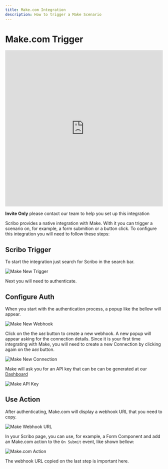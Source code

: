 ```yaml
---
title: Make.com Integration
description: How to trigger a Make Scenario
---
```

# Make.com Trigger

<iframe width="100%" height="500" src="https://www.youtube.com/embed/Cojv6ndGMzk" title="YouTube video player" frameborder="0" allow="accelerometer; autoplay; clipboard-write; encrypted-media; gyroscope; picture-in-picture" allowfullscreen></iframe>

**Invite Only** please contact our team to help you set up this integration

Scribo provides a native integration with Make. With it you can trigger a scenario on, for example, a form submition or a button click.
To configure this integration you will need to follow these steps:

## Scribo Trigger

To start the integration just search for Scribo in the search bar.

![Make New Trigger](assets/make-new.png)


Next you will need to authenticate.

## Configure Auth

When you start with the authentication process, a popup like the bellow will appear.

![Make New Webhook](assets/make-webhook-add.png)

Click on the the `Add` button to create a new webhook. A new popup will appear asking for the connection details. Since it is your first time integrating with Make, you will need to create a new Connection by clicking again on the `Add` button.

![Make New Connection](assets/make-webhook.png)

Make will ask you for an API key that can be can be generated at our [Dashboard](https://app.scribo.dev/api-keys)

![Make API Key](assets/make-api-key.png)

## Use Action

After authenticating, Make.com will display a webhook URL that you need to copy.

![Make Webhook URL](assets/make-webhook-url.png)

In your Scribo page, you can use, for example, a Form Component and add an Make.com action to the `On Submit` event, like shown bellow:

![Make.com Action](assets/make-scribo.png)

The webhook URL copied on the last step is important here.